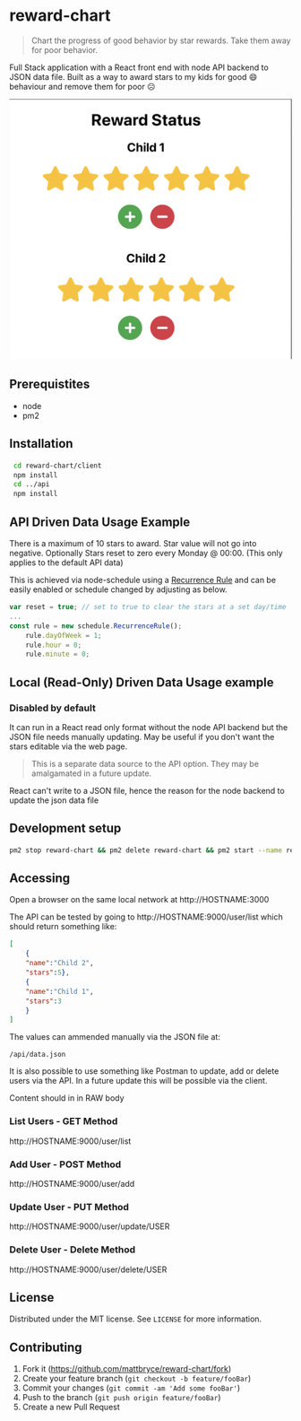 # reward-chart
> Chart the progress of good behavior by star rewards. Take them away for poor behavior.

Full Stack application with a React front end with node API backend to JSON data file. Built as a way to award stars to my kids for good :smile: behaviour and remove them for poor :frowning_face:

![](/screenshots/reward-chart-screenshot.png)

## Prerequistites

* node
* pm2

## Installation

```sh
 cd reward-chart/client
 npm install
 cd ../api
 npm install
```
## API Driven Data Usage Example

There is a maximum of 10 stars to award. Star value will not go into negative. Optionally Stars reset to zero every Monday @ 00:00. (This only applies to the default API data)

This is achieved via node-schedule using a [Recurrence Rule](https://www.npmjs.com/package/node-schedule) and can be easily enabled or schedule changed by adjusting as below.

```js
var reset = true; // set to true to clear the stars at a set day/time
...
const rule = new schedule.RecurrenceRule();
    rule.dayOfWeek = 1;
    rule.hour = 0;
    rule.minute = 0;
```
## Local (Read-Only) Driven Data Usage example

###  Disabled by default 

It can run in a React read only format without the node API backend but the JSON file needs manually updating. May be useful if you don't want the stars editable via the web page.
>This is a separate data source to the API option. They may be amalgamated in a future update.

React can't write to a JSON file, hence the reason for the node backend to update the json data file

## Development setup

<!-- Describe how to install all development dependencies and how to run an automated test-suite of some kind. Potentially do this for multiple platforms. -->

```sh
pm2 stop reward-chart && pm2 delete reward-chart && pm2 start --name reward-chart 'npm run dev' -- start
```
## Accessing

Open a browser on the same local network at http://HOSTNAME:3000

The API can be tested by going to http://HOSTNAME:9000/user/list which should return something like:

```json
[
    {
    "name":"Child 2",
    "stars":5},
    {
    "name":"Child 1",
    "stars":3
    }
]
```
The values can ammended manually via the JSON file at:
```
/api/data.json
``` 

It is also possible to use something like Postman to update, add or delete users via the API. In a future update this will be possible via the client.

Content should in in RAW body

### List Users - GET Method
http://HOSTNAME:9000/user/list

### Add User - POST Method
http://HOSTNAME:9000/user/add

### Update User - PUT Method
http://HOSTNAME:9000/user/update/USER

### Delete User - Delete Method
http://HOSTNAME:9000/user/delete/USER

## License

Distributed under the MIT license. See ``LICENSE`` for more information.

## Contributing

1. Fork it (<https://github.com/mattbryce/reward-chart/fork>)
2. Create your feature branch (`git checkout -b feature/fooBar`)
3. Commit your changes (`git commit -am 'Add some fooBar'`)
4. Push to the branch (`git push origin feature/fooBar`)
5. Create a new Pull Request


